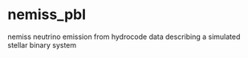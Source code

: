 # nemiss_pbl
nemiss neutrino emission from hydrocode data describing a simulated stellar binary system
